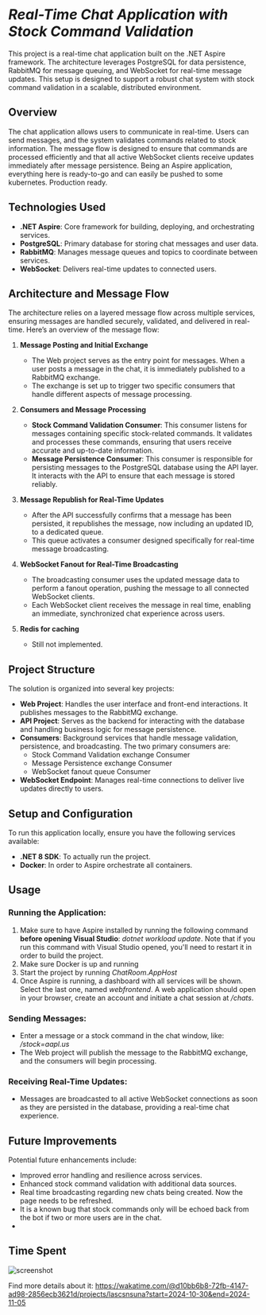 # ***Real-Time Chat Application with Stock Command Validation***

This project is a real-time chat application built on the .NET Aspire framework. The architecture leverages PostgreSQL for data persistence, RabbitMQ for message queuing, and WebSocket for real-time message updates. This setup is designed to support a robust chat system with stock command validation in a scalable, distributed environment.

## **Overview**

The chat application allows users to communicate in real-time. Users can send messages, and the system validates commands related to stock information. The message flow is designed to ensure that commands are processed efficiently and that all active WebSocket clients receive updates immediately after message persistence. Being an Aspire application, everything here is ready-to-go and can easily be pushed to some kubernetes. Production ready.

## **Technologies Used**

- **.NET Aspire**: Core framework for building, deploying, and orchestrating services.
- **PostgreSQL**: Primary database for storing chat messages and user data.
- **RabbitMQ**: Manages message queues and topics to coordinate between services.
- **WebSocket**: Delivers real-time updates to connected users.

## **Architecture and Message Flow**

The architecture relies on a layered message flow across multiple services, ensuring messages are handled securely, validated, and delivered in real-time. Here’s an overview of the message flow:

1. **Message Posting and Initial Exchange**
   - The Web project serves as the entry point for messages. When a user posts a message in the chat, it is immediately published to a RabbitMQ exchange.
   - The exchange is set up to trigger two specific consumers that handle different aspects of message processing.

2. **Consumers and Message Processing**
   - **Stock Command Validation Consumer**: This consumer listens for messages containing specific stock-related commands. It validates and processes these commands, ensuring that users receive accurate and up-to-date information.
   - **Message Persistence Consumer**: This consumer is responsible for persisting messages to the PostgreSQL database using the API layer. It interacts with the API to ensure that each message is stored reliably.

3. **Message Republish for Real-Time Updates**
   - After the API successfully confirms that a message has been persisted, it republishes the message, now including an updated ID, to a dedicated queue.
   - This queue activates a consumer designed specifically for real-time message broadcasting.

4. **WebSocket Fanout for Real-Time Broadcasting**
   - The broadcasting consumer uses the updated message data to perform a fanout operation, pushing the message to all connected WebSocket clients.
   - Each WebSocket client receives the message in real time, enabling an immediate, synchronized chat experience across users.

5. **Redis for caching**
   - Still not implemented.

## **Project Structure**

The solution is organized into several key projects:

- **Web Project**: Handles the user interface and front-end interactions. It publishes messages to the RabbitMQ exchange.
- **API Project**: Serves as the backend for interacting with the database and handling business logic for message persistence.
- **Consumers**: Background services that handle message validation, persistence, and broadcasting. The two primary consumers are:
  - Stock Command Validation exchange Consumer
  - Message Persistence exchange Consumer
  - WebSocket fanout queue Consumer
- **WebSocket Endpoint**: Manages real-time connections to deliver live updates directly to users.

## **Setup and Configuration**

To run this application locally, ensure you have the following services available:

- **.NET 8 SDK**: To actually run the project.
- **Docker**: In order to Aspire orchestrate all containers.

## **Usage**

### Running the Application:

1. Make sure to have Aspire installed by running the following command **before opening Visual Studio**: *dotnet workload update*. Note that if you run this command with Visual Studio opened, you'll need to restart it in order to build the project.
2. Make sure Docker is up and running
3. Start the project by running *ChatRoom.AppHost*
4. Once Aspire is running, a dashboard with all services will be shown. Select the last one, named *webfrontend*. A web application should open in your browser, create an account and initiate a chat session at */chats*.

### Sending Messages:

- Enter a message or a stock command in the chat window, like: */stock=aapl.us*
- The Web project will publish the message to the RabbitMQ exchange, and the consumers will begin processing.

### Receiving Real-Time Updates:

- Messages are broadcasted to all active WebSocket connections as soon as they are persisted in the database, providing a real-time chat experience.

## **Future Improvements**

Potential future enhancements include:

- Improved error handling and resilience across services.
- Enhanced stock command validation with additional data sources.
- Real time broadcasting regarding new chats being created. Now the page needs to be refreshed.
- It is a known bug that stock commands only will be echoed back from the bot if two or more users are in the chat.
- 
## **Time Spent**
![screenshot](https://imgur.com/a/XTzU8l3)

Find more details about it: https://wakatime.com/@d10bb6b8-72fb-4147-ad98-2856ecb3621d/projects/lascsnsuna?start=2024-10-30&end=2024-11-05
